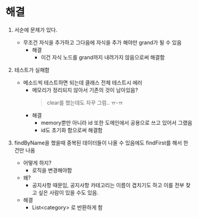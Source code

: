 # 해결

1. 서순에 문제가 있다.
    * 무조건 자식을 추가하고 그다음에 자식을 추가 해야만 grand가 될 수 있음
      - 해결
        - 이건 자식 노드를 grand까지 내려가지 않음으로써 해결함

2. 테스트가 실패함
   * 메소드씩 테스트하면 되는데 클래스 전체 테스트시 에러
      -  메모리가 정리되지 않아서 기존의 것이 남아있음?
         >    clear를 했는데도 자꾸 그럼.. ㅠ-ㅠ
      - 해결
        - memory뿐만 아니라 id 또한 도메인에서 공용으로 쓰고 있어서 그랬음
        - id도 초기화 함으로써 해결함

3. findByName을 했을때 중복된 데이터들이 나올 수 있음에도 findFirst를 해서 한 건만 나옴
    - 어떻게 하지?
        - 로직을 변경해야함
    - 왜?
        - 공지사항 때문임, 공지사항 카테고리는 이름이 겹치기도 하고 이를 전부 찾고 싶은 사람이 있을 수도 있음.
    - 해결 
      - List\<category> 로 반환하게 함
